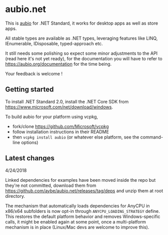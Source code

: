 # aubio.net

This is [aubio](https://github.com/aubio/aubio) for .NET Standard, it works for desktop apps as well as store apps.

All stable types are available as .NET types, leveraging features like LINQ, IEnumerable<T>, IDisposable, typed-approach etc.

It still needs some polishing so expect some minor adjustments to the API (read here it's not yet ready), for the documentation you will have to refer to https://aubio.org/documentation for the time being.

Your feedback is welcome !

## Getting started

To install .NET Standard 2.0, install the .NET Core SDK from https://www.microsoft.com/net/download/windows.

To build aubio for your platform using vcpkg,
- fork/clone https://github.com/Microsoft/vcpkg
- follow installation instructions in their README
- then `vcpkg install aubio` (or whatever else platform, see the command-line options)

## Latest changes

4/24/2018

Linked dependencies for examples have been moved inside the repo but they're not committed, download them from https://github.com/aybe/aubio.net/releases/tag/deps and unzip them at root directory.

The mechanism that automatically loads dependencies for AnyCPU in x86/x64 subfolders is now opt-in through `ANYCPU_LOADING_STRATEGY` define. This restores the default platform behavior and removes Windows-specific calls, it might be enabled again at some point, once a multi-platform mechanism is in place (Linux/Mac devs are welcome to improve this).
